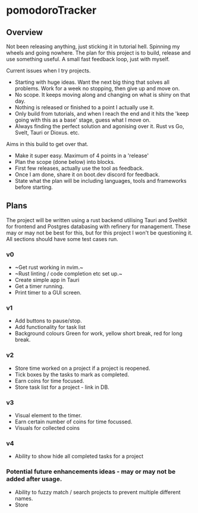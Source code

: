 # pomodoroTracker

## Overview
Not been releasing anything, just sticking it in tutorial hell. Spinning my wheels and going nowhere. 
The plan for this project is to build, release and use something useful. A small fast feedback loop, just with myself. 

Current issues when I try projects.
- Starting with huge ideas. Want the next big thing that solves all problems. Work for a week no stopping, then give up and move on. 
- No scope. It keeps moving along and changing on what is shiny on that day. 
- Nothing is released or finished to a point I actually use it. 
- Only build from tutorials, and when I reach the end and it hits the 'keep going with this as a base' stage, guess what I move on. 
- Always finding the perfect solution and agonising over it. Rust vs Go, Svelt, Tauri or Dioxus. etc.

Aims in this build to get over that. 
- Make it super easy. Maximum of 4 points in a 'release'
- Plan the scope (done below) into blocks. 
- First few releases, actually use the tool as feedback. 
- Once I am done, share it on boot.dev discord for feedback. 
- State what the plan will be including languages, tools and frameworks before starting.

## Plans 

The project will be written using a rust backend utilising Tauri and Sveltkit for frontend and Postgres databasing with refinery for management.
These may or may not be best for this, but for this project I won't be questioning it. 
All sections should have some test cases run. 

### v0 
- ~Get rust working in nvim.~ 
- ~Rust linting / code completion etc set up.~
- Create simple app in Tauri
- Get a timer running.
- Print timer to a GUI screen. 

### v1
- Add buttons to pause/stop. 
- Add functionality for task list 
- Background colours Green for work, yellow short break, red for long break. 

### v2
- Store time worked on a project if a project is reopened. 
- Tick boxes by the tasks to mark as completed. 
- Earn coins for time focused. 
- Store task list for a project - link in DB.

### v3 
- Visual element to the timer. 
- Earn certain number of coins for time focussed. 
- Visuals for collected coins

### v4 
- Ability to show hide all completed tasks for a project

### Potential future enhancements ideas - may or may not be added after usage. 
- Ability to fuzzy match / search projects to prevent multiple different names. 
- Store
